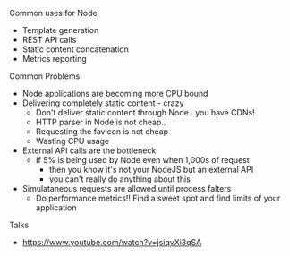 Common uses for Node

- Template generation
- REST API calls
- Static content concatenation
- Metrics reporting

Common Problems

- Node applications are becoming more CPU bound
- Delivering completely static content - crazy
  - Don't deliver static content through Node.. you have CDNs!
  - HTTP parser in Node is not cheap.. 
  - Requesting the favicon is not cheap
  - Wasting CPU usage
- External API calls are the bottleneck
  - If 5% is being used by Node even when 1,000s of request
    - then you know it's not your NodeJS but an external API
    - you can't really do anything about this
- Simulataneous requests are allowed until process falters
  - Do performance metrics!! Find a sweet spot and find limits of your application

Talks

- https://www.youtube.com/watch?v=jsiqvXi3qSA
